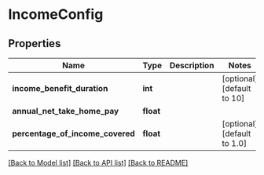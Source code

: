 # IncomeConfig

## Properties
Name | Type | Description | Notes
------------ | ------------- | ------------- | -------------
**income_benefit_duration** | **int** |  | [optional] [default to 10]
**annual_net_take_home_pay** | **float** |  | 
**percentage_of_income_covered** | **float** |  | [optional] [default to 1.0]

[[Back to Model list]](../README.md#documentation-for-models) [[Back to API list]](../README.md#documentation-for-api-endpoints) [[Back to README]](../README.md)


